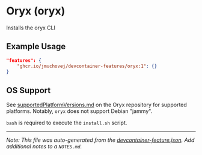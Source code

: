 
# Oryx (oryx)

Installs the oryx CLI

## Example Usage

```json
"features": {
    "ghcr.io/jmuchovej/devcontainer-features/oryx:1": {}
}
```





## OS Support

See [supportedPlatformVersions.md](https://github.com/microsoft/Oryx/blob/main/doc/supportedPlatformVersions.md) on the Oryx repository for supported platforms.  Notably, `oryx` does not support Debian "jammy".

`bash` is required to execute the `install.sh` script.


---

_Note: This file was auto-generated from the [devcontainer-feature.json](https://github.com/jmuchovej/devcontainer-features/blob/main/src/oryx/devcontainer-feature.json).  Add additional notes to a `NOTES.md`._
